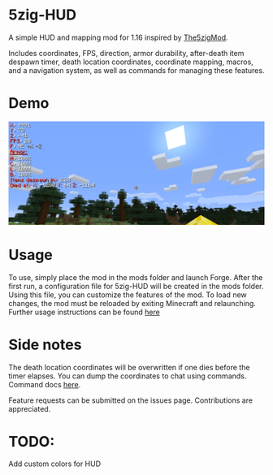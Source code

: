 # 5zig-HUD
A simple HUD and mapping mod for 1.16 inspired by [The5zigMod](https://github.com/5zig-reborn/The-5zig-Mod).

Includes coordinates, FPS, direction, armor durability, after-death item despawn timer, death location coordinates, coordinate mapping, macros, and a navigation system, as well as commands for managing these features.

# Demo
![HUD Demo](https://github.com/doggo4242/5zig-HUD/raw/main/demo.png)

# Usage
To use, simply place the mod in the mods folder and launch Forge. After the first run, a configuration file for 5zig-HUD will be created in the mods folder. Using this file, you can customize the features of the mod. To load new changes, the mod must be reloaded by exiting Minecraft and relaunching. Further usage instructions can be found [here](https://github.com/doggo4242/5zig-HUD/wiki)

# Side notes
The death location coordinates will be overwritten if one dies before the timer elapses. You can dump the coordinates to chat using commands. Command docs [here](https://github.com/doggo4242/5zig-HUD/wiki).  

Feature requests can be submitted on the issues page.
Contributions are appreciated.

# TODO:
Add custom colors for HUD
